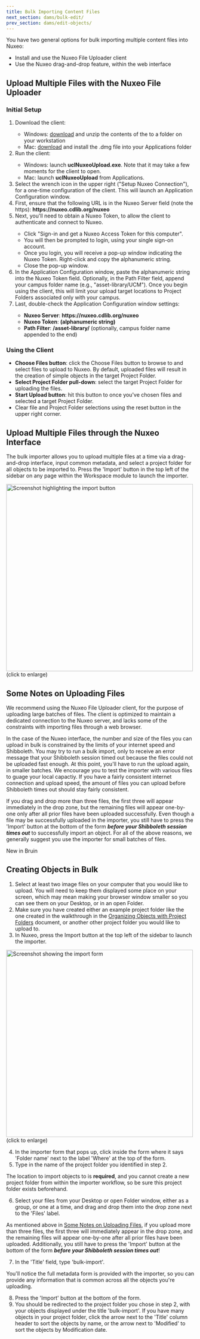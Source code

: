```yaml
---
title: Bulk Importing Content Files
next_section: dams/bulk-edit/
prev_section: dams/edit-objects/
---
```


You have two general options for bulk importing multiple content files into Nuxeo:

* Install and use the Nuxeo File Uploader client
* Use the Nuxeo drag-and-drop feature, within the web interface


## Upload Multiple Files with the Nuxeo File Uploader

### Initial Setup

<ol>
<li>Download the client:</li>

<ul>
<li>Windows: <a href="http://dscl-dev.cdlib.org/nuxeo_client/uclNuxeoUpload.zip">download</a> and unzip the contents of the to a folder on your workstation</li>
<li>Mac: <a href="http://dscl-dev.cdlib.org/nuxeo_client/uclNuxeoUpload.dmg">download</a> and install the .dmg file into your Applications folder</li>
</ul>

<li>Run the client:</li>

<ul>
<li>Windows: launch <b>uclNuxeoUpload.exe</b>.  Note that it may take a few moments for the client to open.</li>
<li>Mac: launch <b>uclNuxeoUpload</b> from Applications.</li>
</ul>

<li>Select the wrench icon in the upper right ("Setup Nuxeo Connection"), for a one-time configuration of the client.  This will launch an Application Configuration window.</li>
<li>First, ensure that the following URL is in the Nuxeo Server field (note the https): <b>https://nuxeo.cdlib.org/nuxeo</b></li>
<li>Next, you'll need to obtain a Nuxeo Token, to allow the client to authenticate and connect to Nuxeo.</li>
 <ul>
 <li>Click "Sign-in and get a Nuxeo Access Token for this computer".</li>  
 <li>You will then be prompted to login, using your single sign-on account.</li>  
 <li>Once you login, you will receive a pop-up window indicating the Nuxeo Token.  Right-click and copy the alphanumeric string.</li>
 <li>Close the pop-up window.</li>
 </ul>

<li>In the Application Configuration window, paste the alphanumeric string into the Nuxeo Token field.	Optionally, in the Path Filter field, append your campus folder name (e.g., "asset-library/UCM").  Once you begin using the client, this will limit your upload target locations to Project Folders associated only with your campus.</li>
<li>Last, double-check the Application Configuration window settings:</li>

<ul>
<li><b>Nuxeo Server</b>:		<b>https://nuxeo.cdlib.org/nuxeo</b></li>
<li><b>Nuxeo Token</b>: 		<b>(alphanumeric string)</b></li>
<li><b>Path Filter</b>:		<b>/asset-library/</b>  (optionally, campus folder name appended to the end)</li>
</ul>
</ol>

### Using the Client

<ul>
<li><b>Choose Files button</b>: click the Choose Files button to browse to and select files to upload to Nuxeo.  By default, uploaded files will result in the creation of simple objects in the target Project Folder.</li>
<li><b>Select Project Folder pull-down</b>: select the target Project Folder for uploading the files.</li>
<li><b>Start Upload button</b>: hit this button to once you've chosen files and selected a target Project Folder.</li>
<li>Clear file and Project Folder selections using the reset button in the upper right corner.</li>
</ul>

## Upload Multiple Files through the Nuxeo Interface

The bulk importer allows you to upload multiple files at a time via a drag-and-drop interface, input common metadata, and select a project folder for all objects to be imported to. Press the 'Import' button in the top left of the sidebar on any page within the Workspace module to launch the importer. 

<a class="img-popup" href="{{ site.url }}{{ site.baseurl }}/images/import-button.png">
  <img src="{{ site.url }}{{ site.baseurl }}/images/import-button.png" alt="Screenshot highlighting the import button" style="width: 500px">
</a>
<br>(click to enlarge)

## Some Notes on Uploading Files

We recommend using the Nuxeo File Uploader client, for the purpose of uploading large batches of files.  The client is optimized to maintain a dedicated connection to the Nuxeo server, and lacks some of the constraints with importing files through a web browser.

In the case of the Nuxeo interface, the number and size of the files you can upload in bulk is constrained by the limits of your internet speed and Shibboleth. You may try to run a bulk import, only to receive an error message that your Shibboleth session timed out because the files could not be uploaded fast enough. At this point, you'll have to run the upload again, in smaller batches. We encourage you to test the importer with various files to guage your local capactiy. If you have a fairly consistent internet connection and upload speed, the amount of files you can upload before Shibboleth times out should stay fairly consistent. 

If you drag and drop more than three files, the first three will appear immediately in the drop zone, but the remaining files will appear one-by-one only after all prior files have been uploaded successfully. Even though a file may be successfully uploaded in the importer, you still have to press the 'Import' button at the bottom of the form <b><i>before your Shibboleth session times out</i></b> to successfully import an object. For all of the above reasons, we generally suggest you use the importer for small batches of files.

<div class="walkthrough new">New in Bruin</div>

## Creating Objects in Bulk

1. Select at least two image files on your computer that you would like to upload. You will need to keep them displayed some place on your screen, which may mean making your browser window smaller so you can see them on your Desktop, or in an open Folder. 
2. Make sure you have created either an example project folder like the one created in the walkthrough in the <a href="{{ site.url }}{{ site.baseurl}}/docs/dams/organization/">Organizing Objects with Project Folders</a> document, or another other project folder you would like to upload to. 
3. In Nuxeo, press the Import button at the top left of the sidebar to launch the importer. 

<a class="img-popup" href="{{ site.url }}{{ site.baseurl }}/images/import-form.png">
  <img src="{{ site.url }}{{ site.baseurl }}/images/import-form.png" alt="Screenshot showing the import form" style="width: 500px">
</a>
<br>(click to enlarge)

<ol start="4">
  <li>In the importer form that pops up, click inside the form where it says 'Folder name' next to the label 'Where' at the top of the form. </li>
  <li>Type in the name of the project folder you identified in step 2. </li>
</ol>

<div class="note"><p>The location to import objects to is <b>required</b>, and you cannot create a new project folder from within the importer workflow, so be sure this project folder exists beforehand.</p></div>

<ol start="6">
<li>Select your files from your Desktop or open Folder window, either as a group, or one at a time, and drag and drop them into the drop zone next to the 'Files' label. </li>
</ol>

<div class="note"><p>As mentioned above in <a href="{{ site.url }}{{ site.baseurl }}/docs/dams/bulk-import/#some-notes-on-uploading-files" class="notelink">Some Notes on Uploading Files</a>, if you upload more than three files, the first three will immediately appear in the drop zone, and the remaining files will appear one-by-one after all prior files have been uploaded. Additionally, you still have to press the 'Import' button at the bottom of the form <b><i>before your Shibboleth session times out</i></b>!</p></div>

<ol start="7"> <li>In the 'Title' field, type 'bulk-import'.</li></ol>

<div class="note"><p>You'll notice the full metadata form is provided with the importer, so you can provide any information that is common across all the objects you're uploading.</p></div>

<ol start="8">
<li>Press the 'Import' button at the bottom of the form. </li>
<li>You should be redirected to the project folder you chose in step 2, with your objects displayed under the title 'bulk-import'. If you have many objects in your project folder, click the arrow next to the 'Title' column header to sort the objects by name, or the arrow next to 'Modified' to sort the objects by Modification date.</li>
</ol>

